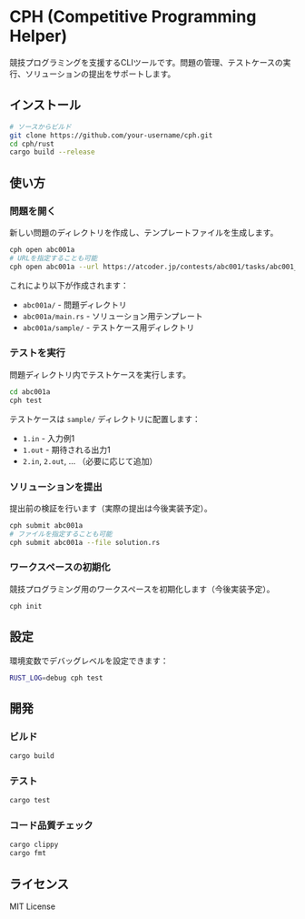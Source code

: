 # CPH (Competitive Programming Helper)

競技プログラミングを支援するCLIツールです。問題の管理、テストケースの実行、ソリューションの提出をサポートします。

## インストール

```bash
# ソースからビルド
git clone https://github.com/your-username/cph.git
cd cph/rust
cargo build --release
```

## 使い方

### 問題を開く

新しい問題のディレクトリを作成し、テンプレートファイルを生成します。

```bash
cph open abc001a
# URLを指定することも可能
cph open abc001a --url https://atcoder.jp/contests/abc001/tasks/abc001_1
```

これにより以下が作成されます：
- `abc001a/` - 問題ディレクトリ
- `abc001a/main.rs` - ソリューション用テンプレート
- `abc001a/sample/` - テストケース用ディレクトリ

### テストを実行

問題ディレクトリ内でテストケースを実行します。

```bash
cd abc001a
cph test
```

テストケースは `sample/` ディレクトリに配置します：
- `1.in` - 入力例1
- `1.out` - 期待される出力1
- `2.in`, `2.out`, ... （必要に応じて追加）

### ソリューションを提出

提出前の検証を行います（実際の提出は今後実装予定）。

```bash
cph submit abc001a
# ファイルを指定することも可能
cph submit abc001a --file solution.rs
```

### ワークスペースの初期化

競技プログラミング用のワークスペースを初期化します（今後実装予定）。

```bash
cph init
```

## 設定

環境変数でデバッグレベルを設定できます：

```bash
RUST_LOG=debug cph test
```

## 開発

### ビルド

```bash
cargo build
```

### テスト

```bash
cargo test
```

### コード品質チェック

```bash
cargo clippy
cargo fmt
```

## ライセンス

MIT License